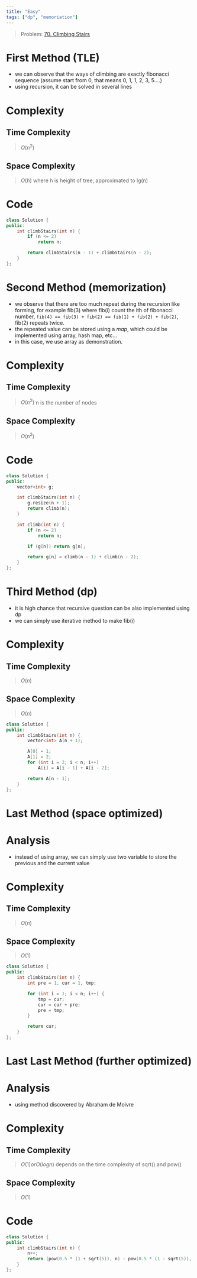```yaml
---
title: "Easy"
tags: ["dp", "memoriation"]
---
```


> Problem: [70. Climbing Stairs](https://leetcode.com/problems/climbing-stairs/description/?envType=daily-question&envId=2024-01-18)

# First Method (TLE)

- we can observe that the ways of climbing are exactly fibonacci sequence (assume start from 0, that means 0, 1, 1, 2, 3, 5....)
- using recursion, it can be solved in several lines

# Complexity

## Time Complexity

> $O(n ^ 2)$ 

## Space Complexity

> $O(h)$
> where h is height of tree, approximated to lg(n)

# Code

```cpp
class Solution {
public:
    int climbStairs(int n) {
        if (n <= 2)
            return n;

        return climbStairs(n - 1) + climbStairs(n - 2);
    }
};
```

# Second Method (memorization)

- we observe that there are too much repeat during the recursion like forming, for example fib(3) where fib(i) count the ith of fibonacci number, `fib(4) == fib(3) + fib(2) == fib(1) + fib(2) + fib(2)`, fib(2) repeats twice. 
- the repeated value can be stored using a *map*, which could be implemented using array, hash map, etc...
- in this case, we use array as demonstration.

# Complexity

## Time Complexity

> $O(n ^ 2)$ 
> n is the number of nodes

## Space Complexity

> $O(n ^ 2)$

# Code

```cpp
class Solution {
public:
    vector<int> g;

    int climbStairs(int n) {
        g.resize(n + 1);
        return climb(n);
    }

    int climb(int n) {
        if (n <= 2)
            return n;

        if (g[n]) return g[n];

        return g[n] = climb(n - 1) + climb(n - 2);
    }   
};
```

# Third Method (dp)

- it is high chance that recursive question can be also implemented using dp
- we can simply use iterative method to make fib(i)

# Complexity

## Time Complexity

> $O(n)$ 

## Space Complexity

> $O(n)$

```cpp
class Solution {
public:
    int climbStairs(int n) {
        vector<int> A(n + 1);

        A[0] = 1;
        A[1] = 2;
        for (int i = 2; i < n; i++)
            A[i] = A[i - 1] + A[i - 2];

        return A[n - 1];
    }
};
```

# Last Method (space optimized)

# Analysis
- instead of using array, we can simply use two variable to store the previous and the current value

# Complexity

## Time Complexity

> $O(n)$ 

## Space Complexity

> $O(1)$

```cpp
class Solution {
public:
    int climbStairs(int n) {
        int pre = 1, cur = 1, tmp;

        for (int i = 1; i < n; i++) {
            tmp = cur;
            cur = cur + pre;
            pre = tmp;
        }

        return cur;
    }
};
```

# Last Last Method (further optimized)

# Analysis
- using method discovered by Abraham de Moivre

# Complexity

## Time Complexity

> $O(1) or O(logn)$
depends on the time complexity of sqrt() and pow()
## Space Complexity

> $O(1)$

# Code
```cpp
class Solution {
public:
    int climbStairs(int n) {
        n++;
        return (pow(0.5 * (1 + sqrt(5)), n) - pow(0.5 * (1 - sqrt(5)), n)) / sqrt(5);
    }
};
```
